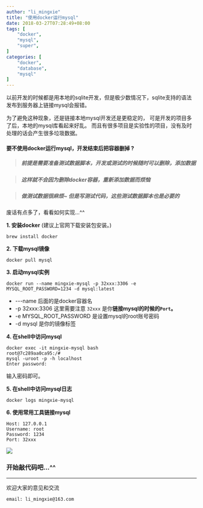 ```yaml
---
author: "li_mingxie"
title: "使用docker运行mysql"
date: 2018-03-27T07:28:49+08:00
tags: [
    "docker",
    "mysql",
    "super",
]
categories: [
    "docker",
    "database",
    "mysql"
]
---
```


以前开发的时候都是用本地的sqlite开发，但是极少数情况下，sqlite支持的语法发布到服务器上链接mysql会报错。<!--more-->

为了避免这种现象，还是链接本地mysql开发还是更稳定的，
可是开发的项目多了后，本地的mysql库看起来好乱。
而且有很多项目是实验性的项目，没有及时处理的话会产生很多垃圾数据。

#### **要不使用docker运行mysql，开发结束后把容器删掉 ?**

>##### **前提是需要准备测试数据脚本**，开发或测试的时候随时可以删除，添加数据

>##### 这样就不会因为删除docker容器，重新添加数据而烦恼

>##### 做测试数据很麻烦~ 但是写测试代码，这些测试数据脚本也是必要的

废话有点多了，看看如何实现...^^

**1. 安装docker** (建议上官网下载安装包安装。)

```
brew install docker
```

**2. 下载mysql镜像**

```
docker pull mysql
```

**3. 启动mysql实例**

```
docker run --name mingxie-mysql -p 32xxx:3306 -e MYSQL_ROOT_PASSWORD=1234 -d mysql:latest
```

* ---name 后面的是docker容器名
* -p 32xxx:3306 这里需要注意 `32xxx` 是你**链接mysql的时候的`Port`。**
* -e MYSQL_ROOT_PASSWORD 是设置mysql的root账号密码
* -d mysql 是你的镜像标签

**4. 在shell中访问mysql**

```
docker exec -it mingxie-mysql bash
root@7c289aa0ca95:/# 
mysql -uroot -p -h localhost
Enter password:
```

输入密码即可。

**5. 在shell中访问mysql日志**

```
docker logs mingxie-mysql
```

**6. 使用常用工具链接mysql**

    Host: 127.0.0.1
    Username: root
    Password: 1234
    Port: 32xxx

![](https://mingxie-blog.oss-cn-beijing.aliyuncs.com/blog/mingxie-mysql.png)

### 开始敲代码吧...^^

----------------------------------------------
欢迎大家的意见和交流

`email: li_mingxie@163.com`
